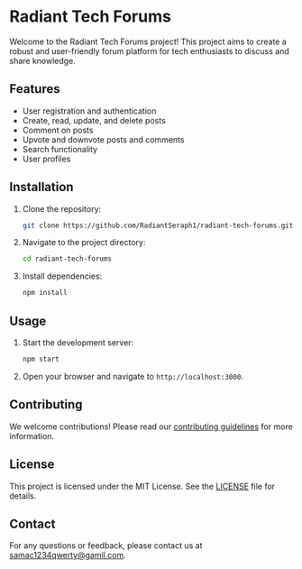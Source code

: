 # Radiant Tech Forums
Welcome to the Radiant Tech Forums project! This project aims to create a robust and user-friendly forum platform for tech enthusiasts to discuss and share knowledge.

## Features

- User registration and authentication
- Create, read, update, and delete posts
- Comment on posts
- Upvote and downvote posts and comments
- Search functionality
- User profiles

## Installation

1. Clone the repository:
    ```bash
    git clone https://github.com/RadiantSeraph1/radiant-tech-forums.git
    ```
2. Navigate to the project directory:
    ```bash
    cd radiant-tech-forums
    ```
3. Install dependencies:
    ```bash
    npm install
    ```

## Usage

1. Start the development server:
    ```bash
    npm start
    ```
2. Open your browser and navigate to `http://localhost:3000`.

## Contributing

We welcome contributions! Please read our [contributing guidelines](CONTRIBUTING.md) for more information.

## License

This project is licensed under the MIT License. See the [LICENSE](LICENSE) file for details.

## Contact

For any questions or feedback, please contact us at samac1234qwerty@gamil.com.
